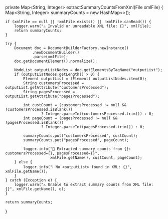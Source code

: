 private Map<String, Integer> extractSummaryCountsFromXml(File xmlFile) {
    Map<String, Integer> summaryCounts = new HashMap<>();

    if (xmlFile == null || !xmlFile.exists() || !xmlFile.canRead()) {
        logger.warn("⚠️ Invalid or unreadable XML file: {}", xmlFile);
        return summaryCounts;
    }

    try {
        Document doc = DocumentBuilderFactory.newInstance()
                .newDocumentBuilder()
                .parse(xmlFile);
        doc.getDocumentElement().normalize();

        NodeList outputListNodes = doc.getElementsByTagName("outputList");
        if (outputListNodes.getLength() > 0) {
            Element outputList = (Element) outputListNodes.item(0);
            String customersProcessed = outputList.getAttribute("customersProcessed");
            String pagesProcessed = outputList.getAttribute("pagesProcessed");

            int custCount = (customersProcessed != null && !customersProcessed.isBlank())
                    ? Integer.parseInt(customersProcessed.trim()) : 0;
            int pageCount = (pagesProcessed != null && !pagesProcessed.isBlank())
                    ? Integer.parseInt(pagesProcessed.trim()) : 0;

            summaryCounts.put("customersProcessed", custCount);
            summaryCounts.put("pagesProcessed", pageCount);

            logger.info("📄 Extracted summary counts from {}: customersProcessed={}, pagesProcessed={}",
                        xmlFile.getName(), custCount, pageCount);
        } else {
            logger.info("ℹ️ No <outputList> found in XML: {}", xmlFile.getName());
        }
    } catch (Exception e) {
        logger.warn("⚠️ Unable to extract summary counts from XML file: {}", xmlFile.getName(), e);
    }

    return summaryCounts;
}
